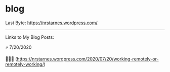 # blog

Last Byte:
https://nrstarnes.wordpress.com/

--------------------------------------------------------------------------------------------------------------

Links to My Blog Posts:

⚡️ 7/20/2020 

👨🏻‍💻 (https://nrstarnes.wordpress.com/2020/07/20/working-remotely-or-remotely-working/)


